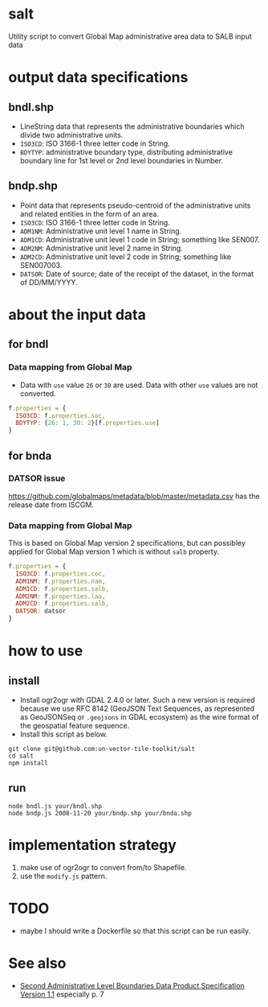 # salt
Utility script to convert Global Map administrative area data to SALB input data

# output data specifications
## bndl.shp
- LineString data that represents the administrative boundaries which divide two administrative units.
- `ISO3CD`: ISO 3166-1 three letter code in String.
- `BDYTYP`: administrative boundary type, distributing administrative boundary line for 1st level or 2nd level boundaries in Number.

## bndp.shp
- Point data that represents pseudo-centroid of the administrative units and related entities in the form of an area.
- `ISO3CD`: ISO 3166-1 three letter code in String.
- `ADM1NM`: Administrative unit level 1 name in String.
- `ADM1CD`: Administrative unit level 1 code in String; something like SEN007.
- `ADM2NM`: Administrative unit level 2 name in String.
- `ADM2CD`: Administrative unit level 2 code in String; something like SEN007003.
- `DATSOR`: Date of source; date of the receipt of the dataset, in the format of DD/MM/YYYY.

# about the input data
## for bndl
### Data mapping from Global Map
- Data with `use` value `26` or `30` are used. Data with other `use` values are not converted.

```javascript
f.properties = {
  ISO3CD: f.properties.soc,
  BDYTYP: {26: 1, 30: 2}[f.properties.use]
}
```

## for bnda
### DATSOR issue
https://github.com/globalmaps/metadata/blob/master/metadata.csv has the release date from ISCGM.

### Data mapping from Global Map
This is based on Global Map version 2 specifications, but can possibley applied for Global Map version 1 which is without `salb` property. 

```javascript
f.properties = {
  ISO3CD: f.properties.coc,
  ADM1NM: f.properties.nam,
  ADM1CD: f.properties.salb,
  ADM2NM: f.properties.laa,
  ADM2CD: f.properties.salb,
  DATSOR: datsor
}
```

# how to use
## install
- Install ogr2ogr with GDAL 2.4.0 or later. Such a new version is required because we use RFC 8142 (GeoJSON Text Sequences, as represented as GeoJSONSeq or `.geojsons` in GDAL ecosystem) as the wire format of the geospatial feature sequence. 
- Install this script as below.

```console
git clone git@github.com:un-vector-tile-toolkit/salt
cd salt
npm install
```

## run
```console
node bndl.js your/bndl.shp
node bndp.js 2008-11-20 your/bndp.shp your/bnda.shp
```

# implementation strategy
1. make use of ogr2ogr to convert from/to Shapefile.
2. use the `modify.js` pattern.

# TODO
- maybe I should write a Dockerfile so that this script can be run easily.

# See also
- [Second Administrative Level Boundaries Data Product Specification Version 1.1](https://www.unsalb.org/sites/default/files/wysiwyg_uploads/docs_uploads/SALB_DataProductSpecification_v1.1.pdf) especially p. 7
